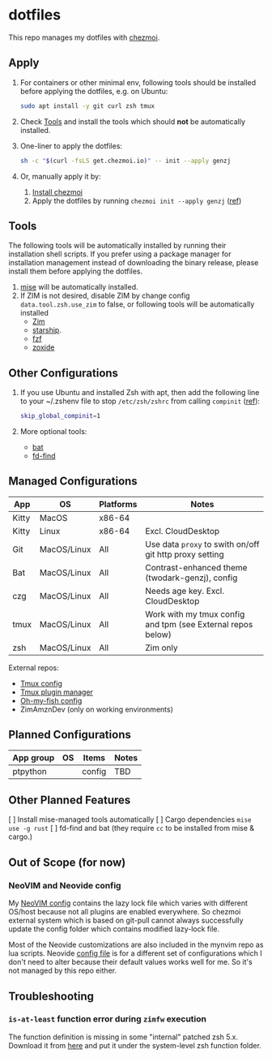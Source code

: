 # dotfiles

This repo manages my dotfiles with [chezmoi](https://www.chezmoi.io/).

## Apply

1. For containers or other minimal env, following tools should be installed
before applying the dotfiles, e.g. on Ubuntu:

    ```sh
    sudo apt install -y git curl zsh tmux
    ```

1. Check [Tools](#tools) and install the tools which should **not** be
automatically installed.

1. One-liner to apply the dotfiles:

    ```sh
    sh -c "$(curl -fsLS get.chezmoi.io)" -- init --apply genzj
    ```

1. Or, manually apply it by:
    1. [Install chezmoi](https://www.chezmoi.io/install/)
    1. Apply the dotfiles by running `chezmoi init --apply genzj` ([ref](https://www.chezmoi.io/reference/commands/init/))

## Tools

The following tools will be automatically installed by running their
installation shell scripts. If you prefer using a package manager for
installation management instead of downloading the binary release, please
install them before applying the dotfiles.

1. [mise](https://mise.jdx.dev/getting-started.html) will be automatically installed.
1. If ZIM is not desired, disable ZIM by change config `data.tool.zsh.use_zim`
to false, or following tools will be automatically installed
    - [Zim](https://zimfw.sh/docs/install/)
    - [starship](https://starship.rs/guide/#%F0%9F%9A%80-installation).
    - [fzf](https://github.com/junegunn/fzf?tab=readme-ov-file#installation)
    - [zoxide](https://github.com/ajeetdsouza/zoxide?tab=readme-ov-file#installation)

## Other Configurations

1. If you use Ubuntu and installed Zsh with apt, then add the following line to
    your ~/.zshenv file to stop `/etc/zsh/zshrc` from calling `compinit`
    ([ref](https://github.com/zimfw/zimfw/wiki/Troubleshooting#completion-is-not-working)):

    ```sh
    skip_global_compinit=1
    ```

1. More optional tools:
    - [bat](https://github.com/sharkdp/bat?tab=readme-ov-file#installation)
    - [fd-find](https://github.com/sharkdp/fd?tab=readme-ov-file#installation)

## Managed Configurations

| App           | OS             | Platforms      | Notes          |
|-------------- | -------------- | -------------- | -------------- |
| Kitty         | MacOS          | x86-64         |                |
| Kitty         | Linux          | x86-64         | Excl. CloudDesktop |
| Git           | MacOS/Linux    | All            | Use data `proxy` to swith on/off git http proxy setting |
| Bat           | MacOS/Linux    | All            | Contrast-enhanced theme (twodark-genzj), config |
| czg           | MacOS/Linux    | All            | Needs age key. Excl. CloudDesktop |
| tmux          | MacOS/Linux    | All            | Work with my tmux config and tpm (see External repos below) |
| zsh           | MacOS/Linux    | All            | Zim only |

External repos:

- [Tmux config](https://github.com/genzj/tmux-myconf)
- [Tmux plugin manager](https://github.com/tmux-plugins/tpm)
- [Oh-my-fish config](https://github.com/genzj/my-omf-config)
- ZimAmznDev (only on working environments)

## Planned Configurations

| App group     | OS             | Items                    | Notes          |
|-------------- | -------------- | ------------------------ | -------------- |
| ptpython      |                | config                   | TBD            |

## Other Planned Features

[ ] Install mise-managed tools automatically
    [ ] Cargo dependencies `mise use -g rust`
    [ ] fd-find and bat (they require `cc` to be installed from mise & cargo.)

## Out of Scope (for now)

### NeoVIM and Neovide config

My [NeoVIM config](https://github.com/genzj/mynvim) contains the lazy lock file
which varies with different OS/host because not all plugins are enabled
everywhere. So chezmoi external system which is based on git-pull cannot always
successfully update the config folder which contains modified lazy-lock file.

Most of the Neovide customizations are also included in the mynvim repo as lua
scripts. Neovide [config file](https://neovide.dev/config-file.html) is for a
different set of configurations which I don't need to alter because their
default values works well for me. So it's not managed by this repo either.

## Troubleshooting

### `is-at-least` function error during `zimfw` execution

The function definition is missing in some "internal" patched zsh 5.x. Download
it from
[here](https://github.com/zsh-users/zsh/blob/master/Functions/Misc/is-at-least)
and put it under the system-level zsh function folder.
